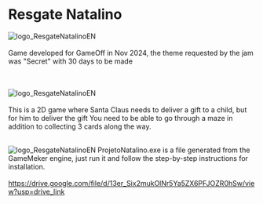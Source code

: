 # Resgate Natalino
![logo_ResgateNatalinoEN](https://github.com/MatheusLastoria/ResgateNatalinoEN/blob/main/Logo_ResgateNatalino_EN.png)
<br><br>
Game developed for GameOff in Nov 2024, the theme requested by the jam was "Secret" with 30 days to be made

<br><br>
![logo_ResgateNatalinoEN](https://github.com/MatheusLastoria/ResgateNatalinoEN/blob/main/ResgateNatalino_Jogar_EN.png)
<br><br>
This is a 2D game where Santa Claus needs to deliver a gift to a child, but for him to deliver the gift 
You need to be able to go through a maze in addition to collecting 3 cards along the way.
<br><br>


![logo_ResgateNatalinoEN](https://github.com/MatheusLastoria/ResgateNatalinoEN/blob/main/ResgateNatalino_creditos_EN.png)
ProjetoNatalino.exe is a file generated from the GameMeker engine, just run it and follow the step-by-step instructions for installation.
<br><br>
https://drive.google.com/file/d/13er_Six2mukOlNr5Ya5ZX6PFJOZR0hSw/view?usp=drive_link
